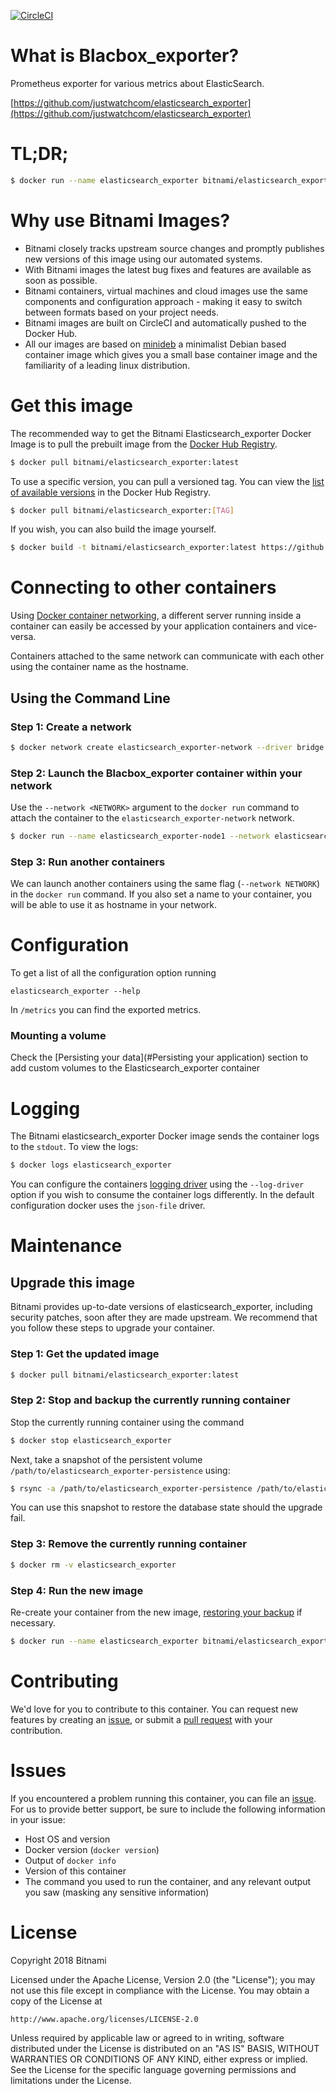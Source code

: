 [![CircleCI](https://circleci.com/gh/bitnami/bitnami-docker-elasticsearch_exporter/tree/master.svg?style=shield)](https://circleci.com/gh/bitnami/bitnami-docker-elasticsearch_exporter/tree/master)

# What is Blacbox_exporter?

Prometheus exporter for various metrics about ElasticSearch.

[https://github.com/justwatchcom/elasticsearch_exporter](https://github.com/justwatchcom/elasticsearch_exporter)

# TL;DR;

```bash
$ docker run --name elasticsearch_exporter bitnami/elasticsearch_exporter:latest
```

# Why use Bitnami Images?

* Bitnami closely tracks upstream source changes and promptly publishes new versions of this image using our automated systems.
* With Bitnami images the latest bug fixes and features are available as soon as possible.
* Bitnami containers, virtual machines and cloud images use the same components and configuration approach - making it easy to switch between formats based on your project needs.
* Bitnami images are built on CircleCI and automatically pushed to the Docker Hub.
* All our images are based on [minideb](https://github.com/bitnami/minideb) a minimalist Debian based container image which gives you a small base container image and the familiarity of a leading linux distribution.

# Get this image

The recommended way to get the Bitnami Elasticsearch_exporter Docker Image is to pull the prebuilt image from the [Docker Hub Registry](https://hub.docker.com/r/bitnami/elasticsearch_exporter).

```bash
$ docker pull bitnami/elasticsearch_exporter:latest
```

To use a specific version, you can pull a versioned tag. You can view the [list of available versions](https://hub.docker.com/r/bitnami/elasticsearch_exporter/tags/) in the Docker Hub Registry.

```bash
$ docker pull bitnami/elasticsearch_exporter:[TAG]
```

If you wish, you can also build the image yourself.

```bash
$ docker build -t bitnami/elasticsearch_exporter:latest https://github.com/bitnami/bitnami-docker-elasticsearch_exporter.git
```

# Connecting to other containers

Using [Docker container networking](https://docs.docker.com/engine/userguide/networking/), a different server running inside a container can easily be accessed by your application containers and vice-versa.

Containers attached to the same network can communicate with each other using the container name as the hostname.

## Using the Command Line

### Step 1: Create a network

```bash
$ docker network create elasticsearch_exporter-network --driver bridge
```

### Step 2: Launch the Blacbox_exporter container within your network

Use the `--network <NETWORK>` argument to the `docker run` command to attach the container to the `elasticsearch_exporter-network` network.

```bash
$ docker run --name elasticsearch_exporter-node1 --network elasticsearch_exporter-network bitnami/elasticsearch_exporter:latest
```

### Step 3: Run another containers

We can launch another containers using the same flag (`--network NETWORK`) in the `docker run` command. If you also set a name to your container, you will be able to use it as hostname in your network.


# Configuration

To get a list of all the configuration option running

```
elasticsearch_exporter --help
```

In `/metrics` you can find the exported metrics.

### Mounting a volume

Check the [Persisting your data](#Persisting your application) section to add custom volumes to the Elasticsearch_exporter container

# Logging

The Bitnami elasticsearch_exporter Docker image sends the container logs to the `stdout`. To view the logs:

```bash
$ docker logs elasticsearch_exporter
```

You can configure the containers [logging driver](https://docs.docker.com/engine/admin/logging/overview/) using the `--log-driver` option if you wish to consume the container logs differently. In the default configuration docker uses the `json-file` driver.

# Maintenance

## Upgrade this image

Bitnami provides up-to-date versions of elasticsearch_exporter, including security patches, soon after they are made upstream. We recommend that you follow these steps to upgrade your container.

### Step 1: Get the updated image

```bash
$ docker pull bitnami/elasticsearch_exporter:latest
```

### Step 2: Stop and backup the currently running container

Stop the currently running container using the command

```bash
$ docker stop elasticsearch_exporter
```

Next, take a snapshot of the persistent volume `/path/to/elasticsearch_exporter-persistence` using:

```bash
$ rsync -a /path/to/elasticsearch_exporter-persistence /path/to/elasticsearch_exporter-persistence.bkp.$(date +%Y%m%d-%H.%M.%S)
```

You can use this snapshot to restore the database state should the upgrade fail.

### Step 3: Remove the currently running container

```bash
$ docker rm -v elasticsearch_exporter
```

### Step 4: Run the new image

Re-create your container from the new image, [restoring your backup](#restoring-a-backup) if necessary.

```bash
$ docker run --name elasticsearch_exporter bitnami/elasticsearch_exporter:latest
```

# Contributing

We'd love for you to contribute to this container. You can request new features by creating an [issue](https://github.com/bitnami/bitnami-docker-elasticsearch_exporter/issues), or submit a [pull request](https://github.com/bitnami/bitnami-docker-elasticsearch_exporter/pulls) with your contribution.

# Issues

If you encountered a problem running this container, you can file an [issue](https://github.com/bitnami/bitnami-docker-elasticsearch_exporter/issues). For us to provide better support, be sure to include the following information in your issue:

- Host OS and version
- Docker version (`docker version`)
- Output of `docker info`
- Version of this container
- The command you used to run the container, and any relevant output you saw (masking any sensitive information)

# License
Copyright 2018 Bitnami

Licensed under the Apache License, Version 2.0 (the "License");
you may not use this file except in compliance with the License.
You may obtain a copy of the License at

    http://www.apache.org/licenses/LICENSE-2.0

Unless required by applicable law or agreed to in writing, software
distributed under the License is distributed on an "AS IS" BASIS,
WITHOUT WARRANTIES OR CONDITIONS OF ANY KIND, either express or implied.
See the License for the specific language governing permissions and
limitations under the License.
